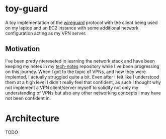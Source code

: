 # toy-guard

A toy implementation of the [wireguard](https://www.wireguard.com/) protocol with the client being used on my laptop and an EC2 instance with some additional network configuration acting as my VPN server.

## Motivation

I've been pretty ntereseted in learning the network stack and have been keeping my notes in my [tech-notes](https://github.com/uz1pk/tech-notes) repository while I've been progressing on this journey. When I got to the topic of VPNs, and how they were implented, I actually struggled quite a bit. Even after I felt like I understood them at a high level I didn't really feel that confident, as such I thought why not implement a VPN client/server myself to solidify not only my understanding of VPNs but also any other networking concepts I may have not been confident in.

# Architecture

TODO
